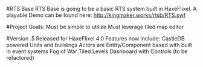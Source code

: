 #RTS Base
RTS Base is going to be a basic RTS system built in HaxeFlixel.
A playable Demo can be found here: http://kingmaker.works/rtsb/RTS.swf

#Project Goals:
Must be simple to utilize
Must leverage tiled map editor

#Version .5 Released for HaxeFlixel 4.0
Features now include:
	CastleDB powered Units and buildings
	Actors are Entity/Component based with built in event systems
	Fog of War
	Tiled Levels
	Dashboard with Controls (to be refactored)